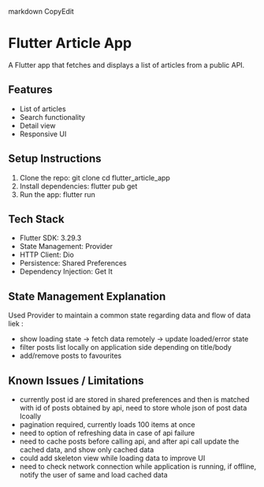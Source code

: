 markdown
CopyEdit
# Flutter Article App
A Flutter app that fetches and displays a list of articles from a public
API.
## Features
- List of articles
- Search functionality
- Detail view
- Responsive UI
## Setup Instructions
1. Clone the repo:
git clone <your-repo-link>
cd flutter_article_app
2. Install dependencies:
flutter pub get
3. Run the app:
flutter run
## Tech Stack
- Flutter SDK: 3.29.3
- State Management: Provider
- HTTP Client: Dio
- Persistence: Shared Preferences
- Dependency Injection: Get It

## State Management Explanation
Used Provider to maintain a common state regarding data and flow of data liek :
- show loading state -> fetch data remotely -> update loaded/error state
- filter posts list locally on application side depending on title/body
- add/remove posts to favourites
  
## Known Issues / Limitations
- currently post id are stored in shared preferences and then is matched with id of posts obtained by api, need to store whole json of post data lcoally
- pagination required, currently loads 100 items at once
- need to option of refreshing data in case of api failure
- need to cache posts before calling api, and after api call update the cached data, and show only cached data
- could add skeleton view while loading data to improve UI
- need to check network connection while application is running, if offline, notify the user of same and load cached data
  
